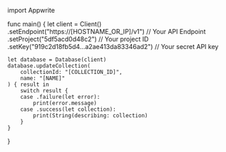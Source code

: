 import Appwrite

func main() {
    let client = Client()
      .setEndpoint("https://[HOSTNAME_OR_IP]/v1") // Your API Endpoint
      .setProject("5df5acd0d48c2") // Your project ID
      .setKey("919c2d18fb5d4...a2ae413da83346ad2") // Your secret API key

    let database = Database(client)
    database.updateCollection(
        collectionId: "[COLLECTION_ID]",
        name: "[NAME]"
    ) { result in
        switch result {
        case .failure(let error):
            print(error.message)
        case .success(let collection):
            print(String(describing: collection)
        }
    }
}
